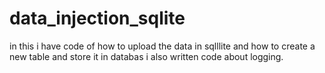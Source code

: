 # data_injection_sqlite

in this i have code of how to upload the data in sqlllite and how to create a new table and store it in databas
i also written code about logging.

